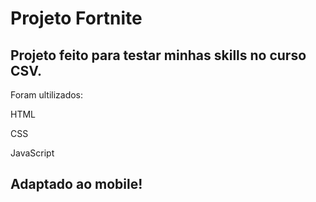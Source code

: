 # Projeto Fortnite


## Projeto feito para testar minhas skills no curso CSV.


Foram ultilizados:


HTML

CSS

JavaScript


## Adaptado ao mobile!
